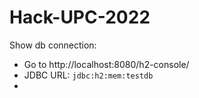# Hack-UPC-2022

Show db connection:

- Go to http://localhost:8080/h2-console/
- JDBC URL: `jdbc:h2:mem:testdb`
- 
